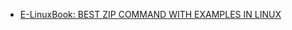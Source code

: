 * [E-LinuxBook: BEST ZIP COMMAND WITH EXAMPLES IN LINUX](http://www.elinuxbook.com/2016/12/best-zip-command-with-examples-in-linux.html)
